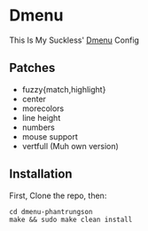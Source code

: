 # Dmenu
This Is My Suckless' [Dmenu](https://tools.suckless.org/dmenu/) Config
## Patches
- fuzzy{match,highlight}
- center
- morecolors
- line height
- numbers
- mouse support
- vertfull (Muh own version)
## Installation
First, Clone the repo, then:
```
cd dmenu-phantrungson
make && sudo make clean install
```


